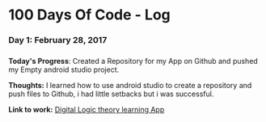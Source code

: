 # 100 Days Of Code - Log

### Day 1: February 28, 2017
##### 

**Today's Progress**: Created a Repository for my App on Github and pushed my Empty android studio project.

**Thoughts:** I learned how to use android studio to create a repository and push files to Github, i had little setbacks but i was successful. 

**Link to work:** [Digital Logic theory learning App](https://github.com/divincoder/Coded)

